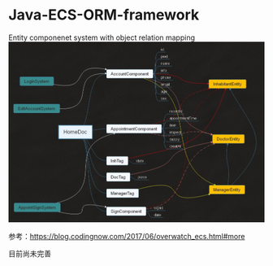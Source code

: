 # Java-ECS-ORM-framework
Entity componenet system with object relation mapping
![Image text](https://github.com/tarnishablec/Java-ECS-ORM-framework/blob/master/src/Map.jpg)
      
参考：https://blog.codingnow.com/2017/06/overwatch_ecs.html#more
      
目前尚未完善
